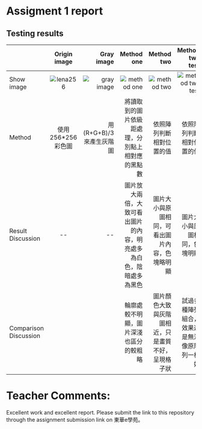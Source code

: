 # Assigment 1 report
## Testing results
|| Origin image | Gray image | Method one  | Method two | Method two test |
| ------------ |:----------:| -----------:|-----------:|----------------:|----------------:|
|Show image|![lena256](https://user-images.githubusercontent.com/32957934/32135775-39c2a27a-bc37-11e7-8e96-9c031129eed6.jpg)|![gray image](https://user-images.githubusercontent.com/32957934/32135789-3fdded72-bc37-11e7-94ef-958c12dd1591.jpg)|![method one](https://user-images.githubusercontent.com/32957934/32135790-439547da-bc37-11e7-92ee-5b8ffeb35d3a.jpg)|![method two](https://user-images.githubusercontent.com/32957934/32135792-47550112-bc37-11e7-9e58-1ff40edff107.jpg)|![method two test](https://user-images.githubusercontent.com/32957934/32135795-4a8aa86e-bc37-11e7-9fa1-2216722bba41.jpg)|
|Method | 使用256*256彩色圖| 用 (R+G+B)/3 來產生灰階圖 |將讀取到的圖片依級距處理，分別點上相對應的黑點數|依照陣列判斷相對位置的值 |依照陣列判斷相對位置的值|
|Result Discussion | -- | -- |圖片放大兩倍，大致可看出圖片的內容，明亮處多為白色，陰暗處多為黑色|圖片大小與原圖相同，可看出圖片內容，色塊略明顯 |圖片大小與原圖相同，色塊明顯 |
|Comparison Discussion | | |輪廓處較不明顯，圖片深淺也區分的較粗略 | 圖片顏色大致與灰階圖相近，只是畫質不好，呈現格子狀|試過多種陣列組合，效果還是無法像原陣列一樣好| 


# Teacher Comments: 
Excellent work and excellent report. Please submit the link to this repository through the assignment submission link on 東華e學苑。
